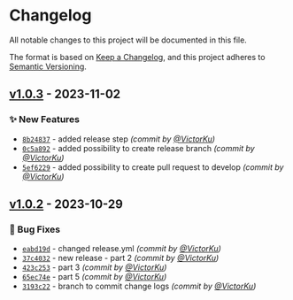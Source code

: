 # Changelog
All notable changes to this project will be documented in this file.

The format is based on [Keep a Changelog](https://keepachangelog.com/en/1.0.0/),
and this project adheres to [Semantic Versioning](https://semver.org/spec/v2.0.0.html).

## [v1.0.3] - 2023-11-02
### :sparkles: New Features
- [`8b24837`](https://github.com/VictorKu/elementaryos/commit/8b248373f80629d5f38e891cbead8d6d2c1c2138) - added release step *(commit by [@VictorKu](https://github.com/VictorKu))*
- [`0c5a892`](https://github.com/VictorKu/elementaryos/commit/0c5a892c8fc3a10964a07f9fb7c8a20da68549fe) - added possibility to create release branch *(commit by [@VictorKu](https://github.com/VictorKu))*
- [`5ef6229`](https://github.com/VictorKu/elementaryos/commit/5ef6229fe2d95f54bcaf571269e5f2c3d54caa9a) - added possibility to create pull request to develop *(commit by [@VictorKu](https://github.com/VictorKu))*


## [v1.0.2] - 2023-10-29
### :bug: Bug Fixes
- [`eabd19d`](https://github.com/VictorKu/elementaryos/commit/eabd19dec62fbf03bbbe26d5ee3c8a5fea7ac2f9) - changed release.yml *(commit by [@VictorKu](https://github.com/VictorKu))*
- [`37c4032`](https://github.com/VictorKu/elementaryos/commit/37c403244b0db7f3af3e87f080a2feb72bbf3457) - new release - part 2 *(commit by [@VictorKu](https://github.com/VictorKu))*
- [`423c253`](https://github.com/VictorKu/elementaryos/commit/423c253efd044abdab0496bdcde40ccaf52fec02) - part 3 *(commit by [@VictorKu](https://github.com/VictorKu))*
- [`65ec74e`](https://github.com/VictorKu/elementaryos/commit/65ec74e78c89f5b9eab48a975937c7d0acf38845) - part 5 *(commit by [@VictorKu](https://github.com/VictorKu))*
- [`3193c22`](https://github.com/VictorKu/elementaryos/commit/3193c226e1ce83c249548f8de2781af1c1d79e35) - branch to commit change logs *(commit by [@VictorKu](https://github.com/VictorKu))*


[v1.0.2]: https://github.com/VictorKu/elementaryos/compare/v1.0.1...v1.0.2
[v1.0.3]: https://github.com/VictorKu/elementaryos/compare/v1.0.2...v1.0.3